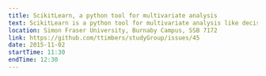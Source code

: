 ```yaml
---
title: ScikitLearn, a python tool for multivariate analysis
text: ScikitLearn is a python tool for multivariate analysis like decision making, regression trees etc !
location: Simon Fraser University, Burnaby Campus, SSB 7172
link: https://github.com/ttimbers/studyGroup/issues/45
date: 2015-11-02
startTime: 11:30
endTime: 12:30
---
```

